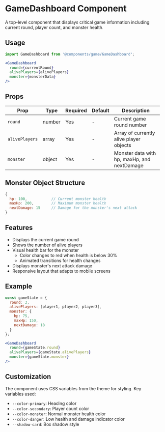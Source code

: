 # GameDashboard Component

A top-level component that displays critical game information including current round, player count, and monster health.

## Usage

```jsx
import GameDashboard from '@components/game/GameDashboard';

<GameDashboard 
  round={currentRound} 
  alivePlayers={alivePlayers} 
  monster={monsterData} 
/>
```

## Props

| Prop | Type | Required | Default | Description |
|------|------|----------|---------|-------------|
| `round` | number | Yes | - | Current game round number |
| `alivePlayers` | array | Yes | - | Array of currently alive player objects |
| `monster` | object | Yes | - | Monster data with hp, maxHp, and nextDamage |

## Monster Object Structure

```javascript
{
  hp: 100,           // Current monster health
  maxHp: 200,        // Maximum monster health
  nextDamage: 15     // Damage for the monster's next attack
}
```

## Features

- Displays the current game round
- Shows the number of alive players
- Visual health bar for the monster
  - Color changes to red when health is below 30%
  - Animated transitions for health changes
- Displays monster's next attack damage
- Responsive layout that adapts to mobile screens

## Example

```jsx
const gameState = {
  round: 3,
  alivePlayers: [player1, player2, player3],
  monster: {
    hp: 75,
    maxHp: 150,
    nextDamage: 18
  }
};

<GameDashboard 
  round={gameState.round}
  alivePlayers={gameState.alivePlayers}
  monster={gameState.monster}
/>
```

## Customization

The component uses CSS variables from the theme for styling. Key variables used:
- `--color-primary`: Heading color
- `--color-secondary`: Player count color
- `--color-monster`: Normal monster health color
- `--color-danger`: Low health and damage indicator color
- `--shadow-card`: Box shadow style